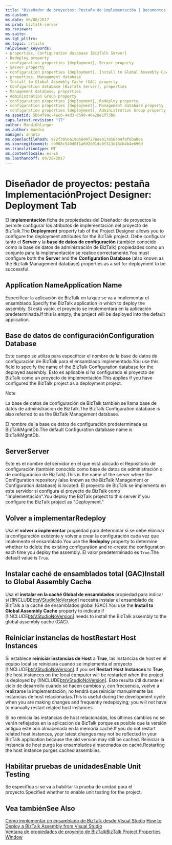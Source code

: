 ```yaml
---
title: "Diseñador de proyectos: Pestaña de implementación | Documentos de Microsoft"
ms.custom: 
ms.date: 06/08/2017
ms.prod: biztalk-server
ms.reviewer: 
ms.suite: 
ms.tgt_pltfrm: 
ms.topic: article
helpviewer_keywords:
- properties, Configuration database [BizTalk Server]
- Redeploy property
- configuration properties [deployment], Server property
- Server property
- configuration properties [deployment], Install to Global Assembly Cache (GAC) property
- properties, Management database
- Install to Global Assembly Cache (GAC) property
- Configuration database [BizTalk Server], properties
- Management database, properties
- Administration Group property
- configuration properties [deployment], Redeploy property
- configuration properties [deployment], Management database property
- configuration properties [deployment], Administration Group property
ms.assetid: 5b64f99c-4ec6-4ed3-8590-46420e2f75b8
caps.latest.revision: "17"
author: MandiOhlinger
ms.author: mandia
manager: anneta
ms.openlocfilehash: 972f3956a19d66d47238ee8170584b4faf6ba886
ms.sourcegitcommit: cb908c540d8f1a692d01dc8f313e16cb4b4e696d
ms.translationtype: MT
ms.contentlocale: es-ES
ms.lasthandoff: 09/20/2017
---
```

# <a name="project-designer-deployment-tab"></a><span data-ttu-id="8f535-102">Diseñador de proyectos: pestaña Implementación</span><span class="sxs-lookup"><span data-stu-id="8f535-102">Project Designer: Deployment Tab</span></span>
<span data-ttu-id="8f535-103">El **implementación** ficha de propiedades del Diseñador de proyectos le permite configurar los atributos de implementación del proyecto de BizTalk.</span><span class="sxs-lookup"><span data-stu-id="8f535-103">The **Deployment** property tab of the Project Designer allows you to configure the deployment attributes for the BizTalk project.</span></span> <span data-ttu-id="8f535-104">Debe configurar tanto el **Server** y la **base de datos de configuración** (también conocido como la base de datos de administración de BizTalk) propiedades como un conjunto para la implementación se realice correctamente.</span><span class="sxs-lookup"><span data-stu-id="8f535-104">You must configure both the **Server** and the **Configuration Database** (also known as the BizTalk Management database) properties as a set for deployment to be successful.</span></span>  
  
## <a name="application-name"></a><span data-ttu-id="8f535-105">Application Name</span><span class="sxs-lookup"><span data-stu-id="8f535-105">Application Name</span></span>  
 <span data-ttu-id="8f535-106">Especificar la aplicación de BizTalk en la que se va a implementar el ensamblado.</span><span class="sxs-lookup"><span data-stu-id="8f535-106">Specify the BizTalk application in which to deploy the assembly.</span></span> <span data-ttu-id="8f535-107">Si está vacío, el proyecto se implementará en la aplicación predeterminada.</span><span class="sxs-lookup"><span data-stu-id="8f535-107">If this is empty, the project will be deployed into the default application.</span></span>  
  
## <a name="configuration-database"></a><span data-ttu-id="8f535-108">Base de datos de configuración</span><span class="sxs-lookup"><span data-stu-id="8f535-108">Configuration Database</span></span>  
 <span data-ttu-id="8f535-109">Este campo se utiliza para especificar el nombre de la base de datos de configuración de BizTalk para el ensamblado implementado.</span><span class="sxs-lookup"><span data-stu-id="8f535-109">You use this field to specify the name of the BizTalk Configuration database for the deployed assembly.</span></span> <span data-ttu-id="8f535-110">Esto es aplicable si ha configurado el proyecto de BizTalk como un proyecto de implementación.</span><span class="sxs-lookup"><span data-stu-id="8f535-110">This applies if you have configured the BizTalk project as a deployment project.</span></span>  
  
> [!NOTE]
>  <span data-ttu-id="8f535-111">La base de datos de configuración de BizTalk también se llama base de datos de administración de BizTalk.</span><span class="sxs-lookup"><span data-stu-id="8f535-111">The BizTalk Configuration database is also referred to as the BizTalk Management database.</span></span>  
  
 <span data-ttu-id="8f535-112">El nombre de la base de datos de configuración predeterminada es BizTalkMgmtDb.</span><span class="sxs-lookup"><span data-stu-id="8f535-112">The default Configuration database name is BizTalkMgmtDb.</span></span>  
  
## <a name="server"></a><span data-ttu-id="8f535-113">Server</span><span class="sxs-lookup"><span data-stu-id="8f535-113">Server</span></span>  
 <span data-ttu-id="8f535-114">Éste es el nombre del servidor en el que está ubicado el Repositorio de configuración (también conocido como base de datos de administración o de configuración de BizTalk).</span><span class="sxs-lookup"><span data-stu-id="8f535-114">This is the name of the server where the Configuration repository (also known as the BizTalk Management or Configuration database) is located.</span></span> <span data-ttu-id="8f535-115">El proyecto de BizTalk se implementa en este servidor si configura el proyecto de BizTalk como "Implementación".</span><span class="sxs-lookup"><span data-stu-id="8f535-115">You deploy the BizTalk project to this server if you configure the BizTalk project as "Deployment."</span></span>  
  
## <a name="redeploy"></a><span data-ttu-id="8f535-116">Volver a implementar</span><span class="sxs-lookup"><span data-stu-id="8f535-116">Redeploy</span></span>  
 <span data-ttu-id="8f535-117">Usa el **volver a implementar** propiedad para determinar si se debe eliminar la configuración existente y volver a crear la configuración cada vez que implemente el ensamblado.</span><span class="sxs-lookup"><span data-stu-id="8f535-117">You use the **Redeploy** property to determine whether to delete the existing configuration and re-create the configuration each time you deploy the assembly.</span></span> <span data-ttu-id="8f535-118">El valor predeterminado es `True`.</span><span class="sxs-lookup"><span data-stu-id="8f535-118">The default value is `True`.</span></span>  
  
## <a name="install-to-global-assembly-cache"></a><span data-ttu-id="8f535-119">Instalar caché de ensamblados total (GAC)</span><span class="sxs-lookup"><span data-stu-id="8f535-119">Install to Global Assembly Cache</span></span>  
 <span data-ttu-id="8f535-120">Usa el **instalar en la caché Global de ensamblados** propiedad para indicar si [!INCLUDE[btsVStudioNoVersion](../includes/btsvstudionoversion-md.md)] necesita instalar el ensamblado de BizTalk a la caché de ensamblados global (GAC).</span><span class="sxs-lookup"><span data-stu-id="8f535-120">You use the **Install to Global Assembly Cache** property to indicate if [!INCLUDE[btsVStudioNoVersion](../includes/btsvstudionoversion-md.md)] needs to install the BizTalk assembly to the global assembly cache (GAC).</span></span>  
  
## <a name="restart-host-instances"></a><span data-ttu-id="8f535-121">Reiniciar instancias de host</span><span class="sxs-lookup"><span data-stu-id="8f535-121">Restart Host Instances</span></span>  
 <span data-ttu-id="8f535-122">Si establece **reiniciar instancias de Host** a **True**, las instancias de host en el equipo local se reiniciará cuando se implementa el proyecto [!INCLUDE[btsVStudioNoVersion](../includes/btsvstudionoversion-md.md)].</span><span class="sxs-lookup"><span data-stu-id="8f535-122">If you set **Restart Host Instances** to **True**, the host instances on the local computer will be restarted when the project is deployed by [!INCLUDE[btsVStudioNoVersion](../includes/btsvstudionoversion-md.md)].</span></span> <span data-ttu-id="8f535-123">Esto resulta útil durante el ciclo de desarrollo cuando se hacen cambios y, con frecuencia, vuelve a realizarse la implementación; no tendrá que reiniciar manualmente las instancias de host relacionadas.</span><span class="sxs-lookup"><span data-stu-id="8f535-123">This is useful during the development cycle when you are making changes and frequently redeploying; you will not have to manually restart related host instances.</span></span>  
  
 <span data-ttu-id="8f535-124">Si no reinicia las instancias de host relacionadas, los últimos cambios no se verán reflejados en la aplicación de BizTalk porque es posible que la versión antigua esté aún almacenada en la memoria caché.</span><span class="sxs-lookup"><span data-stu-id="8f535-124">If you do not restart related host instances, your latest changes may not be reflected in your BizTalk application because the old version may still be cached.</span></span> <span data-ttu-id="8f535-125">Reiniciar la instancia de host purga los ensamblados almacenados en caché.</span><span class="sxs-lookup"><span data-stu-id="8f535-125">Restarting the host instance purges cached assemblies.</span></span>  
  
## <a name="enable-unit-testing"></a><span data-ttu-id="8f535-126">Habilitar pruebas de unidades</span><span class="sxs-lookup"><span data-stu-id="8f535-126">Enable Unit Testing</span></span>  
 <span data-ttu-id="8f535-127">Se especifica si se va a habilitar la prueba de unidad para el proyecto.</span><span class="sxs-lookup"><span data-stu-id="8f535-127">Specified whether to enable unit testing for the project.</span></span>  
  
## <a name="see-also"></a><span data-ttu-id="8f535-128">Vea también</span><span class="sxs-lookup"><span data-stu-id="8f535-128">See Also</span></span>  
 <span data-ttu-id="8f535-129">[Cómo implementar un ensamblado de BizTalk desde Visual Studio](../core/how-to-deploy-a-biztalk-assembly-from-visual-studio.md) </span><span class="sxs-lookup"><span data-stu-id="8f535-129">[How to Deploy a BizTalk Assembly from Visual Studio](../core/how-to-deploy-a-biztalk-assembly-from-visual-studio.md) </span></span>  
 [<span data-ttu-id="8f535-130">Ventana de propiedades de proyecto de BizTalk</span><span class="sxs-lookup"><span data-stu-id="8f535-130">BizTalk Project Properties Window</span></span>](../core/biztalk-project-properties-window.md)